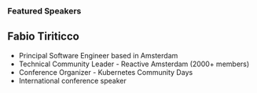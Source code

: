 ### Featured Speakers


## Fabio Tiriticco 
* Principal Software Engineer based in Amsterdam
* Technical Community Leader - Reactive Amsterdam (2000+ members)
* Conference Organizer - Kubernetes Community Days
* International conference speaker